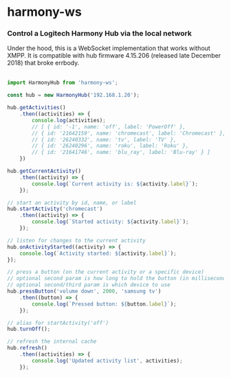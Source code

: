 # harmony-ws

### Control a Logitech Harmony Hub via the local network

Under the hood, this is a WebSocket implementation that works without XMPP. It is compatible with hub firmware 4.15.206 (released late December 2018) that broke errbody.
<br>
<br>

```javascript
import HarmonyHub from 'harmony-ws';

const hub = new HarmonyHub('192.168.1.20');

hub.getActivities()
    .then((activities) => {
        console.log(activities);
        // [ { id: '-1', name: 'off', label: 'PowerOff' },
        // { id: '21642159', name: 'chromecast', label: 'Chromecast' },
        // { id: '26240332', name: 'tv', label: 'TV' },
        // { id: '26240296', name: 'roku', label: 'Roku' },
        // { id: '21641746', name: 'blu_ray', label: 'Blu-ray' } ]
    })

hub.getCurrentActivity()
    .then((activity) => {
        console.log(`Current activity is: ${activity.label}`);
    });

// start an activity by id, name, or label
hub.startActivity('chromecast')
    .then((activity) => {
        console.log(`Started activity: ${activity.label}`);
    });

// listen for changes to the current activity
hub.onActivityStarted((activity) => {
    console.log(`Activity started: ${activity.label}`);
});

// press a button (on the current activity or a specific device)
// optional second param is how long to hold the button (in milliseconds)
// optional second/third param is which device to use
hub.pressButton('volume down', 2000, 'samsung tv')
    .then((button) => {
        console.log(`Pressed button: ${button.label}`);
    });

// alias for startActivity('off')
hub.turnOff();

// refresh the internal cache
hub.refresh()
    .then((activities) => {
        console.log('Updated activity list', activities);
    });
```
